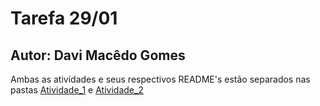# Tarefa 29/01

## Autor: Davi Macêdo Gomes

Ambas as atividades e seus respectivos README's estão separados nas pastas [Atividade_1](Atividade_1) e [Atividade_2](Atividade_2)
